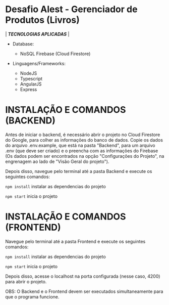 # Desafio Alest - Gerenciador de Produtos (Livros)


| ***TECNOLOGIAS APLICADAS*** |  

* Database:
  * NoSQL Firebase (Cloud Firestore)

* Linguagens/Frameworks:
  * NodeJS
  * Typescript
  * AngularJS
  * Express 

# INSTALAÇÃO E COMANDOS (BACKEND)

Antes de iniciar o backend, é necessário abrir o projeto no Cloud Firestore do Google, para
colher as informações do banco de dados. Copie os dados do arquivo .env.example, que está na pasta "Backend", para um arquivo .env (que deve ser criado) e o preencha com as informações do Firebase (Os dados podem ser encontrados na opção "Configurações do Projeto", na engrenagem ao lado de "Visão Geral do projeto").

Depois disso, navegue pelo terminal até a pasta Backend e execute os seguintes comandos:

```npm install``` instalar as dependencias do projeto  

```npm start``` inicia o projeto


# INSTALAÇÃO E COMANDOS (FRONTEND)

Navegue  pelo terminal até a pasta Frontend e execute os seguintes comandos:  

```npm install``` instalar as dependencias do projeto


```npm start``` inicia o projeto

Depois disso, acesse o localhost na porta configurada (nesse caso, 4200) para abrir o projeto.

OBS: O Backend e o Frontend devem ser executados simultaneamente para que o programa funcione.

